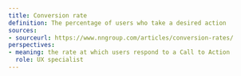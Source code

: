 ```yaml
---
title: Conversion rate
definition: The percentage of users who take a desired action
sources:
- sourceurl: https://www.nngroup.com/articles/conversion-rates/
perspectives:
- meaning: the rate at which users respond to a Call to Action
  role: UX specialist
---
```


